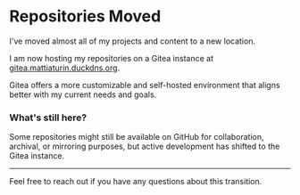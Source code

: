 # Repositories Moved

I've moved almost all of my projects and content to a new location.

I am now hosting my repositories on a Gitea instance at [gitea.mattiaturin.duckdns.org](https://gitea.mattiaturin.duckdns.org). 

Gitea offers a more customizable and self-hosted environment that aligns better with my current needs and goals.

### What's still here?
Some repositories might still be available on GitHub for collaboration, archival, or mirroring purposes, but active development has shifted to the Gitea instance.



---
Feel free to reach out if you have any questions about this transition.
